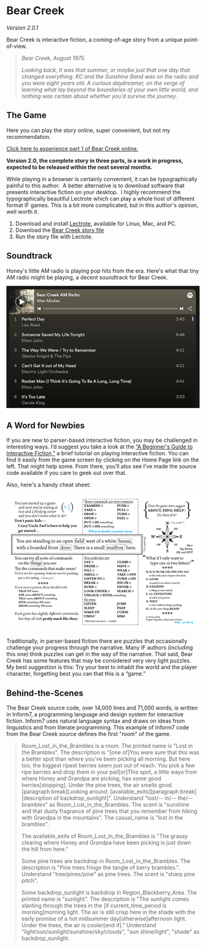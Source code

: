 # Bear Creek
*Version 2.0.1*

Bear Creek is interactive fiction, a coming-of-age story from a unique point-of-view.

> *Bear Creek, August 1975.*
>
> *Looking back, it was that summer, or maybe just that one day that changed everything. KC and the Sunshine Band was on the radio and you were eight years old. A curious daydreamer, on the verge of learning what lay beyond the boundaries of your own little world, and nothing was certain about whether you’d survive the journey.*

## The Game

Here you can play the story online, super convenient, but not my recommendation.

[Click here to experience part 1 of Bear Creek online.](https://modes.io/bear-creek/)

**Version 2.0, the complete story in three parts, is a work in progress, expected to be released within the next several months.**

While playing in a browser is certainly convenient, it can be typographically painful to this author.  A better alternative is to download software that presents interactive fiction on your desktop.  I highly recommend the typographically beautiful Lectrote which can play a whole host of different format IF games. This is a bit more complicated, but in this author's opinion, well worth it.

1. Download and install [Lectrote](https://github.com/erkyrath/lectrote/releases), available for Linux, Mac, and PC.
2. Download the [Bear Creek story file](https://modes.io/html/bearcreek/Bear%20Creek.gblorb)
3. Run the story file with Lectote.

## Soundtrack

Honey's little AM radio is playing pop hits from the era. Here's what that tiny AM radio might be playing, a decent soundtrack for Bear Creek.

[![Screenshot of Spotify soundtrack playlist](https://github.com/wmodes/bearcreek/blob/main/Extras/spotify-playlist.png?raw=true)](https://open.spotify.com/playlist/6aYofBvKeIRwJUNq7CiJVG?si=b75792acb6f04ef0)

## A Word for Newbies

If you are new to parser-based interactive fiction, you may be challenged in interesting ways. I’d suggest you take a look at the [“A Beginner's Guide to Interactive Fiction,”](http://www.brasslantern.org/beginners/beginnersguide.html) a brief tutorial on playing interactive fiction. You can find it easily from the game screen by clicking on the Home Page link on the left. That might help some. From there, you’ll also see I’ve made the source code available if you care to geek out over that.

Also, here's a handy cheat sheet:

![IF Cheat Card](https://github.com/wmodes/bearcreek/blob/main/Extras/play-if-card.png?raw=true)

Traditionally, in parser-based fiction there are puzzles that occasionally challenge your progress through the narrative. Many IF authors (including this one) think puzzles can get in the way of the narrative.  That said, Bear Creek has some features that may be considered very very light puzzles. My best suggestion is this: Try your best to inhabit the world and the player character, forgetting best you can that this is a “game.”

## Behind-the-Scenes

The Bear Creek source code, over 14,000 lines and 71,000 words, is written in Inform7, a programming language and design system for interactive fiction. Inform7 uses natural language syntax and draws on ideas from linguistics and from literate programming. This example of Inform7 code from the Bear Creek source defines the first "room" of the game.

> Room_Lost_in_the_Brambles is a room.
>   The printed name is "Lost in the Brambles".
>   The description is "[one of]You were sure that this was a better spot than where you've been picking all morning. But here too, the biggest ripest berries seem just out of reach. You pick a few ripe berries and drop them in your pail[or]This spot, a little ways from where Honey and Grandpa are picking, has some good berries[stopping]. Under the pine trees, the air smells good.[paragraph break]Looking around: [available_exits][paragraph break][description of backdrop_sunlight]".
>   Understand "lost/-- in/-- the/-- brambles" as Room_Lost_in_the_Brambles.
>   The scent is "sunshine and that dusty fragrance of pine trees that you remember from hiking with Grandpa in the mountains".
>   The casual_name is "lost in the brambles".
> 
> The available_exits of Room_Lost_in_the_Brambles is "The grassy clearing where Honey and Grandpa have been picking is just down the hill from here."
> 
> Some pine trees are backdrop in Room_Lost_in_the_Brambles.
>   The description is "Pine trees fringe the tangle of berry brambles.". Understand "tree/pines/pine" as pine trees.
>   The scent is "sharp pine pitch".
> 
> Some backdrop_sunlight is backdrop in Region_Blackberry_Area.
>   The printed name is "sunlight".
>   The description is "The sunlight comes slanting through the trees in the [if current_time_period is morning]morning light. The air is still crisp here in the shade with the early promise of a hot midsummer day[otherwise]afternoon light. Under the trees, the air is cooler[end if]."
>   Understand "light/sun/sunlight/sunshine/sky/clouds", "sun shine/light", "shade" as backdrop_sunlight.
